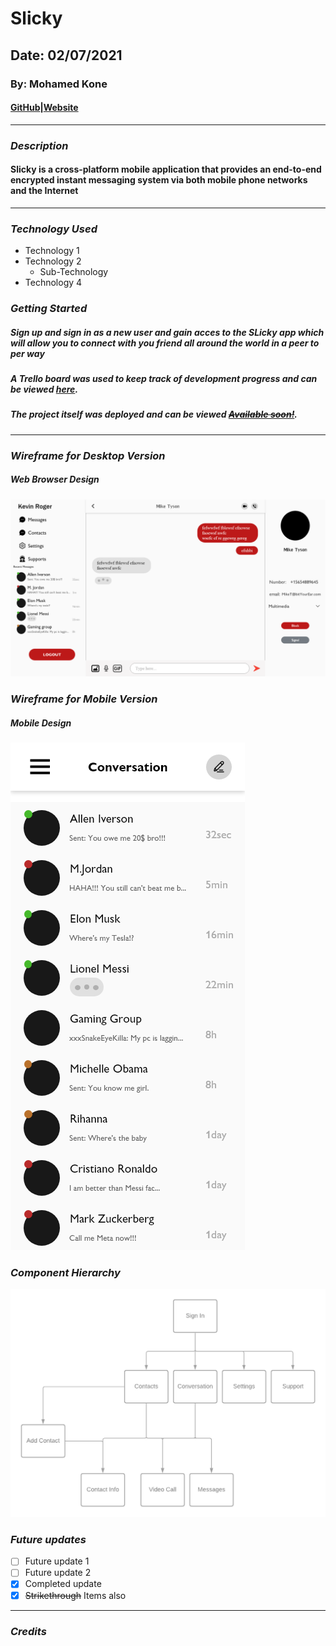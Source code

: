 # Slicky
## Date: 02/07/2021
### By: **Mohamed Kone**

#### [GitHub](https://Github.com/Mohamedkone)|[Website](https://www.Mohamedkone.com)

***

### ***Description***
#### Slicky is a cross-platform mobile application that provides an end-to-end encrypted instant messaging system via both mobile phone networks and the Internet

***

### ***Technology Used***
* Technology 1
* Technology 2
  * Sub-Technology
* Technology 4

### ***Getting Started***

##### Sign up and sign in as a new user and gain acces to the SLicky app which will allow you to connect with you friend all around the world in a peer to per way
##### A Trello board was used to keep track of development progress and can be viewed [here](https://trello.com/b/twRw72Px/slicky).
##### The project itself was deployed and can be viewed [~~Available soon!~~](URL).
***
### ***Wireframe for Desktop Version***

##### Web Browser Design
![Web Browser Design](design/web.png)

### ***Wireframe for Mobile Version***

##### Mobile Design
![Mobile Design](design/mobile.png)

### ***Component Hierarchy***

![Hieraechy](design/hierarchy.png)

### ***Future updates***

- [ ] Future update 1
- [ ] Future update 2
- [x] Completed update
- [x] ~~Strikethrough~~ Items also
***

### ***Credits***
